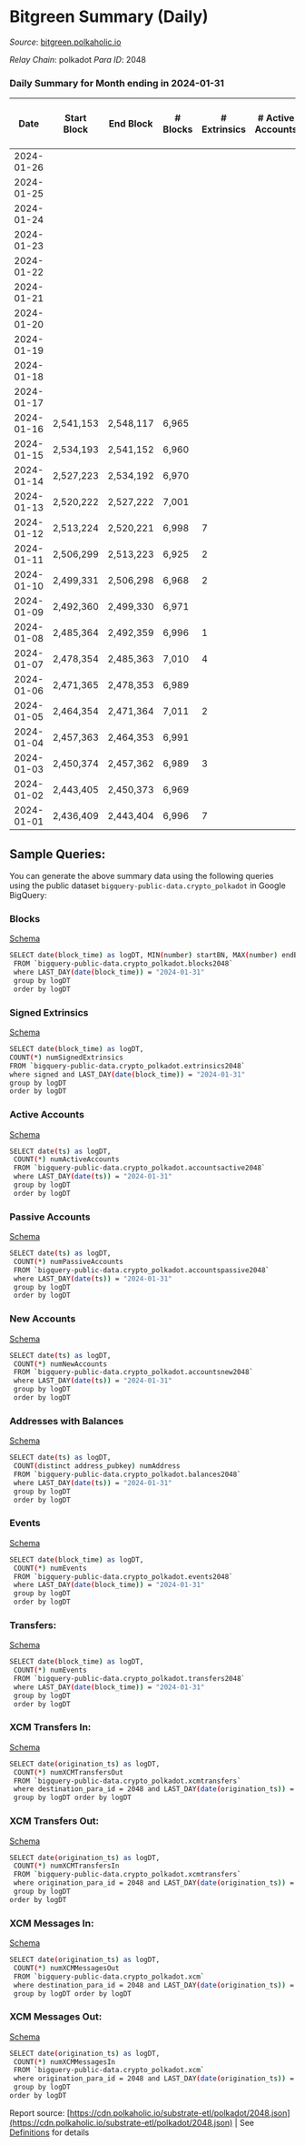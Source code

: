 # Bitgreen Summary (Daily)

_Source_: [bitgreen.polkaholic.io](https://bitgreen.polkaholic.io)

*Relay Chain*: polkadot
*Para ID*: 2048



### Daily Summary for Month ending in 2024-01-31


| Date    | Start Block | End Block | # Blocks | # Extrinsics | # Active Accounts | # Passive Accounts | # New Accounts | # Addresses | # Events  | # Transfers ($USD) | # XCM Transfers In ($USD) | # XCM Transfers Out ($USD) | # XCM In | # XCM Out | Issues |
|---------|-------------|-----------|----------|--------------|-------------------|--------------------|----------------|-------------|-----------|--------------------|---------------------------|----------------------------|----------|-----------|--------|
| 2024-01-26 |  |  |  |  |  |  |  | 1,528 |  |   |   |   |  |  |  |
| 2024-01-25 |  |  |  |  |  |  |  | 1,528 |  |   |   |   |  |  |  |
| 2024-01-24 |  |  |  |  |  |  |  | 1,528 |  |   |   |   |  |  |  |
| 2024-01-23 |  |  |  |  |  |  |  | 1,528 |  |   |   |   |  |  |  |
| 2024-01-22 |  |  |  |  |  |  |  | 1,528 |  |   |   |   |  |  |  |
| 2024-01-21 |  |  |  |  |  |  |  | 1,528 |  |   |   |   |  |  |  |
| 2024-01-20 |  |  |  |  |  |  |  | 1,528 |  |   |   |   |  |  |  |
| 2024-01-19 |  |  |  |  |  |  |  | 1,528 |  |   |   |   |  |  |  |
| 2024-01-18 |  |  |  |  |  |  |  | 1,528 |  |   |   |   |  |  |  |
| 2024-01-17 |  |  |  |  |  |  |  | 1,528 |  |   |   |   |  |  |  |
| 2024-01-16 | 2,541,153 | 2,548,117 | 6,965 |  |  |  |  | 1,528 | 206,374 |   |   |   |  |  |  |
| 2024-01-15 | 2,534,193 | 2,541,152 | 6,960 |  |  |  |  | 1,528 | 206,236 |   |   |   |  |  |  |
| 2024-01-14 | 2,527,223 | 2,534,192 | 6,970 |  |  |  |  | 1,528 | 206,503 |   |   |   |  |  |  |
| 2024-01-13 | 2,520,222 | 2,527,222 | 7,001 |  |  |  |  | 1,528 | 207,412 |   |   |   |  |  |  |
| 2024-01-12 | 2,513,224 | 2,520,221 | 6,998 | 7 |  |  |  | 1,528 | 205,729 | 68  |   |   |  |  |  |
| 2024-01-11 | 2,506,299 | 2,513,223 | 6,925 | 2 |  |  |  | 1,463 | 202,406 |   |   |   |  |  |  |
| 2024-01-10 | 2,499,331 | 2,506,298 | 6,968 | 2 |  |  |  | 1,463 | 202,262 |   |   |   |  |  |  |
| 2024-01-09 | 2,492,360 | 2,499,330 | 6,971 |  |  |  |  | 1,463 | 202,278 |   |   |   |  |  |  |
| 2024-01-08 | 2,485,364 | 2,492,359 | 6,996 | 1 |  |  |  | 1,463 | 203,037 |   |   |   |  |  |  |
| 2024-01-07 | 2,478,354 | 2,485,363 | 7,010 | 4 |  |  |  | 1,463 | 203,434 |   |   |   |  |  |  |
| 2024-01-06 | 2,471,365 | 2,478,353 | 6,989 |  |  |  |  | 1,463 | 202,778 |   |   |   |  |  |  |
| 2024-01-05 | 2,464,354 | 2,471,364 | 7,011 | 2 |  |  |  | 1,463 | 203,507 |   |   |   |  |  |  |
| 2024-01-04 | 2,457,363 | 2,464,353 | 6,991 |  |  |  |  | 1,463 | 205,186 |   |   |   |  |  |  |
| 2024-01-03 | 2,450,374 | 2,457,362 | 6,989 | 3 |  |  |  | 1,463 | 203,470 | 1  |   |   |  |  |  |
| 2024-01-02 | 2,443,405 | 2,450,373 | 6,969 |  |  |  |  | 1,463 | 203,552 |   |   |   |  |  |  |
| 2024-01-01 | 2,436,409 | 2,443,404 | 6,996 | 7 |  |  |  | 1,463 | 202,989 |   |   |   |  |  |  |

## Sample Queries:
You can generate the above summary data using the following queries using the public dataset `bigquery-public-data.crypto_polkadot` in Google BigQuery:


### Blocks 

[Schema](https://github.com/colorfulnotion/substrate-etl/blob/main/schema/blocks.json)

```bash
SELECT date(block_time) as logDT, MIN(number) startBN, MAX(number) endBN, COUNT(*) numBlocks 
 FROM `bigquery-public-data.crypto_polkadot.blocks2048`  
 where LAST_DAY(date(block_time)) = "2024-01-31" 
 group by logDT 
 order by logDT
```

### Signed Extrinsics 

[Schema](https://github.com/colorfulnotion/substrate-etl/blob/main/schema/extrinsics.json)

```bash
SELECT date(block_time) as logDT, 
COUNT(*) numSignedExtrinsics 
FROM `bigquery-public-data.crypto_polkadot.extrinsics2048`  
where signed and LAST_DAY(date(block_time)) = "2024-01-31" 
group by logDT 
order by logDT
```

### Active Accounts 

[Schema](https://github.com/colorfulnotion/substrate-etl/blob/main/schema/accountsactive.json)

```bash
SELECT date(ts) as logDT, 
 COUNT(*) numActiveAccounts 
 FROM `bigquery-public-data.crypto_polkadot.accountsactive2048` 
 where LAST_DAY(date(ts)) = "2024-01-31" 
 group by logDT 
 order by logDT
```

### Passive Accounts 

[Schema](https://github.com/colorfulnotion/substrate-etl/blob/main/schema/accountspassive.json)

```bash
SELECT date(ts) as logDT, 
 COUNT(*) numPassiveAccounts 
 FROM `bigquery-public-data.crypto_polkadot.accountspassive2048` 
 where LAST_DAY(date(ts)) = "2024-01-31" 
 group by logDT 
 order by logDT
```

### New Accounts 

[Schema](https://github.com/colorfulnotion/substrate-etl/blob/main/schema/accountsnew.json)

```bash
SELECT date(ts) as logDT, 
 COUNT(*) numNewAccounts 
 FROM `bigquery-public-data.crypto_polkadot.accountsnew2048` 
 where LAST_DAY(date(ts)) = "2024-01-31" 
 group by logDT
 order by logDT
```

### Addresses with Balances 

[Schema](https://github.com/colorfulnotion/substrate-etl/blob/main/schema/balances.json)

```bash
SELECT date(ts) as logDT,
 COUNT(distinct address_pubkey) numAddress 
 FROM `bigquery-public-data.crypto_polkadot.balances2048` 
 where LAST_DAY(date(ts)) = "2024-01-31" 
 group by logDT 
 order by logDT
```

### Events 

[Schema](https://github.com/colorfulnotion/substrate-etl/blob/main/schema/events.json)

```bash
SELECT date(block_time) as logDT, 
 COUNT(*) numEvents 
 FROM `bigquery-public-data.crypto_polkadot.events2048` 
 where LAST_DAY(date(block_time)) = "2024-01-31" 
 group by logDT 
 order by logDT
```

### Transfers:

[Schema](https://github.com/colorfulnotion/substrate-etl/blob/main/schema/transfers.json)

```bash
SELECT date(block_time) as logDT, 
 COUNT(*) numEvents 
 FROM `bigquery-public-data.crypto_polkadot.transfers2048` 
 where LAST_DAY(date(block_time)) = "2024-01-31" 
 group by logDT 
 order by logDT
```

### XCM Transfers In: 

[Schema](https://github.com/colorfulnotion/substrate-etl/blob/main/schema/xcmtransfers.json)

```bash
SELECT date(origination_ts) as logDT, 
 COUNT(*) numXCMTransfersOut 
 FROM `bigquery-public-data.crypto_polkadot.xcmtransfers` 
 where destination_para_id = 2048 and LAST_DAY(date(origination_ts)) = "2024-01-31" 
 group by logDT order by logDT
```

### XCM Transfers Out: 

[Schema](https://github.com/colorfulnotion/substrate-etl/blob/main/schema/xcmtransfers.json)

```bash
SELECT date(origination_ts) as logDT, 
 COUNT(*) numXCMTransfersIn 
 FROM `bigquery-public-data.crypto_polkadot.xcmtransfers` 
 where origination_para_id = 2048 and LAST_DAY(date(origination_ts)) = "2024-01-31" 
 group by logDT 
order by logDT
```

### XCM Messages In: 

[Schema](https://github.com/colorfulnotion/substrate-etl/blob/main/schema/xcm.json)

```bash
SELECT date(origination_ts) as logDT, 
 COUNT(*) numXCMMessagesOut 
 FROM `bigquery-public-data.crypto_polkadot.xcm` 
 where destination_para_id = 2048 and LAST_DAY(date(origination_ts)) = "2024-01-31" 
 group by logDT order by logDT
```

### XCM Messages Out: 

[Schema](https://github.com/colorfulnotion/substrate-etl/blob/main/schema/xcm.json)

```bash
SELECT date(origination_ts) as logDT, 
 COUNT(*) numXCMMessagesIn 
 FROM `bigquery-public-data.crypto_polkadot.xcm` 
 where origination_para_id = 2048 and LAST_DAY(date(origination_ts)) = "2024-01-31" 
 group by logDT 
order by logDT
```


Report source: [https://cdn.polkaholic.io/substrate-etl/polkadot/2048.json](https://cdn.polkaholic.io/substrate-etl/polkadot/2048.json) | See [Definitions](/DEFINITIONS.md) for details
